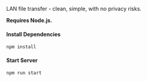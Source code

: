 LAN file transfer - clean, simple, with no privacy risks.

**Requires Node.js.**

#### Install Dependencies

```console
npm install
```

#### Start Server

```console
npm run start
```
